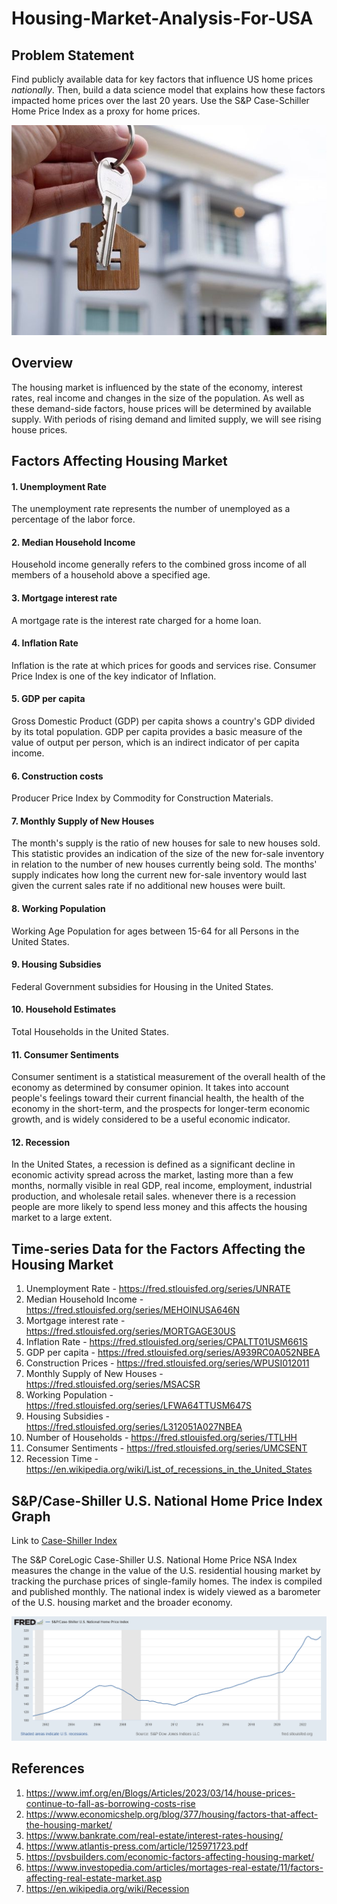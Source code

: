 # Housing-Market-Analysis-For-USA

## Problem Statement

Find publicly available data for key factors that influence US home prices *nationally*. Then, build a data science model that explains how these factors impacted home prices over the last 20 years. Use the S&P Case-Schiller Home Price Index as a proxy for home prices.

![House](House.jpg)

## Overview
The housing market is influenced by the state of the economy, interest rates, real income and changes in the size of the population. As well as these demand-side factors, house prices will be determined by available supply. With periods of rising demand and limited supply, we will see rising house prices.

## Factors Affecting Housing Market
#### 1. Unemployment Rate 
The unemployment rate represents the number of unemployed as a percentage of the labor force.

#### 2. Median Household Income
Household income generally refers to the combined gross income of all members of a household above a specified age.

#### 3. Mortgage interest rate
A mortgage rate is the interest rate charged for a home loan.

#### 4. Inflation Rate
Inflation is the rate at which prices for goods and services rise. Consumer Price Index is one of the key indicator of Inflation.

#### 5. GDP per capita
Gross Domestic Product (GDP) per capita shows a country's GDP divided by its total population. GDP per capita provides a basic measure of the value of output per person, which is an indirect indicator of per capita income.

#### 6. Construction costs
Producer Price Index by Commodity for Construction Materials.  

#### 7. Monthly Supply of New Houses
The month's supply is the ratio of new houses for sale to new houses sold. This statistic provides an indication of the size of the new for-sale inventory in relation to the number of new houses currently being sold. The months' supply indicates how long the current new for-sale inventory would last given the current sales rate if no additional new houses were built.

#### 8. Working Population
Working Age Population for ages between 15-64 for all Persons in the United States.

#### 9. Housing Subsidies
Federal Government subsidies for Housing in the United States.

#### 10. Household Estimates
Total Households in the United States.

#### 11. Consumer Sentiments
Consumer sentiment is a statistical measurement of the overall health of the economy as determined by consumer opinion. It takes into account people's feelings toward their current financial health, the health of the economy in the short-term, and the prospects for longer-term economic growth, and is widely considered to be a useful economic indicator.

#### 12. Recession
In the United States, a recession is defined as a significant decline in economic activity spread across the market, lasting more than a few months, normally visible in real GDP, real income, employment, industrial production, and wholesale retail sales. whenever there is a recession people are more likely to spend less money and this affects the housing market to a large extent.

## Time-series Data for the Factors Affecting the Housing Market
1. Unemployment Rate - https://fred.stlouisfed.org/series/UNRATE
2. Median Household Income - https://fred.stlouisfed.org/series/MEHOINUSA646N
3. Mortgage interest rate - https://fred.stlouisfed.org/series/MORTGAGE30US
4. Inflation Rate - https://fred.stlouisfed.org/series/CPALTT01USM661S
5. GDP per capita - https://fred.stlouisfed.org/series/A939RC0A052NBEA
6. Construction Prices - https://fred.stlouisfed.org/series/WPUSI012011
7. Monthly Supply of New Houses - https://fred.stlouisfed.org/series/MSACSR
8. Working Population - https://fred.stlouisfed.org/series/LFWA64TTUSM647S
9. Housing Subsidies - https://fred.stlouisfed.org/series/L312051A027NBEA
10. Number of Households - https://fred.stlouisfed.org/series/TTLHH
11. Consumer Sentiments - https://fred.stlouisfed.org/series/UMCSENT
12. Recession Time - https://en.wikipedia.org/wiki/List_of_recessions_in_the_United_States

## S&P/Case-Shiller U.S. National Home Price Index Graph

Link to [Case-Shiller Index](https://fred.stlouisfed.org/series/CSUSHPISA)

The S&P CoreLogic Case-Shiller U.S. National Home Price NSA Index measures the change in the value of the U.S. residential housing market by tracking the purchase prices of single-family homes. The index is compiled and published monthly. The national index is widely viewed as a barometer of the U.S. housing market and the broader economy.

![Graph](fredgraph.png)

## References

1. https://www.imf.org/en/Blogs/Articles/2023/03/14/house-prices-continue-to-fall-as-borrowing-costs-rise
2. https://www.economicshelp.org/blog/377/housing/factors-that-affect-the-housing-market/
3. https://www.bankrate.com/real-estate/interest-rates-housing/
4. https://www.atlantis-press.com/article/125971723.pdf
5. https://pvsbuilders.com/economic-factors-affecting-housing-market/
6. https://www.investopedia.com/articles/mortages-real-estate/11/factors-affecting-real-estate-market.asp
7. https://en.wikipedia.org/wiki/Recession

